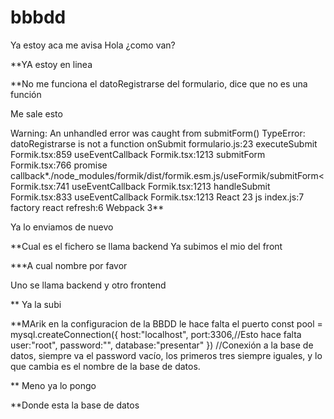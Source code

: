 # bbbdd
Ya estoy aca
me avisa
Hola
¿como van?

**YA estoy en linea

**No me funciona el datoRegistrarse del formulario, dice que no es una función

Me sale esto 

Warning: An unhandled error was caught from submitForm() TypeError: datoRegistrarse is not a function
    onSubmit formulario.js:23
    executeSubmit Formik.tsx:859
    useEventCallback Formik.tsx:1213
    submitForm Formik.tsx:766
    promise callback*./node_modules/formik/dist/formik.esm.js/useFormik/submitForm< Formik.tsx:741
    useEventCallback Formik.tsx:1213
    handleSubmit Formik.tsx:833
    useEventCallback Formik.tsx:1213
    React 23
    js index.js:7
    factory react refresh:6
    Webpack 3**

Ya lo enviamos de nuevo

**Cual es el fichero
 se llama backend
 Ya subimos el mio del front


 ***A cual nombre por favor

Uno se llama backend y otro frontend

** Ya la subi


 **MArik en la configuracion de la BBDD le hace falta el puerto
 const pool = mysql.createConnection({
    host:"localhost",
    port:3306,//Esto hace falta
    user:"root",
    password:"",
    database:"presentar"
}) //Conexión a la base de datos, siempre va el password vacío, los primeros tres siempre iguales, y lo que cambia es el nombre de la base de datos.


** Meno ya lo pongo


**Donde esta la base de datos

